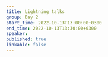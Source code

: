 ```yaml
---
title: Lightning talks
group: Day 2
start_time: 2022-10-13T13:00:00+0300
end_time: 2022-10-13T13:30:00+0300
speaker:
published: true
linkable: false
---
```


